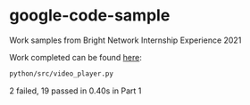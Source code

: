# google-code-sample

Work samples from Bright Network Internship Experience 2021

Work completed can be found [here](https://github.com/tarirojaji/google-code-sample/blob/main/python/src/video_player.py):
```bash
python/src/video_player.py
```
2 failed, 19 passed in 0.40s in Part 1
